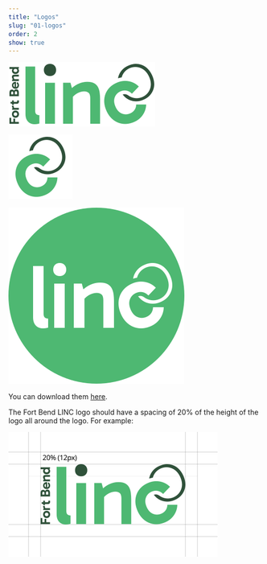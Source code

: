 ```yaml
---
title: "Logos"
slug: "01-logos"
order: 2
show: true
---
```


![](./images/linc-logo.svg)

![](./images/linc-logo--link.svg)

![](./images/linc-logo--bg.svg)

You can download them <a href="/branding/Fort-Bend-LINC--logos.zip" download>here</a>.

The Fort Bend LINC logo should have a spacing of 20% of the height of the logo all around the logo.  For example:

![](./images/linc-logo--spacing.svg)
